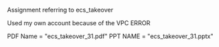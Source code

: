 Assignment referring to ecs_takeover

Used my own account because of the VPC ERROR

PDF Name = "ecs_takeover_31.pdf"
PPT NAME = "ecs_takeover_31.pptx"

